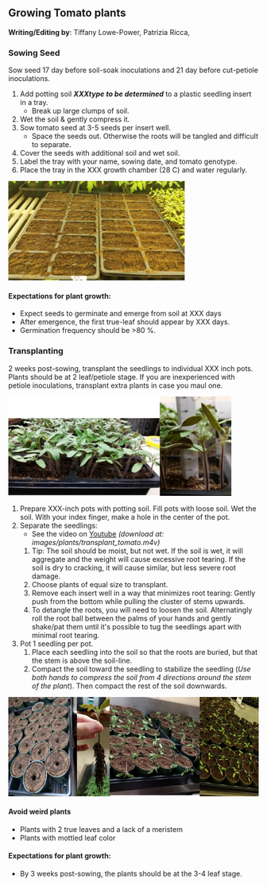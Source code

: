 ## Growing Tomato plants

**Writing/Editing by**: Tiffany Lowe-Power, Patrizia Ricca,

### Sowing Seed 
Sow seed 17 day before soil-soak inoculations and 21 day before cut-petiole inoculations. 
1. Add potting soil ***XXXtype to be determined*** to a plastic seedling insert in a tray.
    * Break up large clumps of soil.
1. Wet the soil & gently compress it. 
1. Sow tomato seed at 3-5 seeds per insert well.  
    * Space the seeds out. Otherwise the roots will be tangled and difficult to separate. 
1. Cover the seeds with additional soil and wet soil. 
1. Label the tray with your name, sowing date, and tomato genotype.
1. Place the tray in the XXX growth chamber (28 C) and water regularly. 

<img src="images/plants/tomato_seed_sown.jpg" height="200">

#### Expectations for plant growth:
* Expect seeds to germinate and emerge from soil at XXX days
* After emergence, the first true-leaf should appear by XXX days. 
* Germination frequency should be >80 %. 

### Transplanting
2 weeks post-sowing, transplant the seedlings to individual XXX inch pots. Plants should be at 2 leaf/petiole stage.  If you are inexperienced with petiole inoculations, transplant extra plants in case you maul one. 

<img src="images/plants/tomato_seedlings_14d.png" height="200">

1. Prepare XXX-inch pots with potting soil.  Fill pots with loose soil. Wet the soil. With your index finger, make a hole in the center of the pot. 
1. Separate the seedlings:
    * See the video on [Youtube](https://youtu.be/OHwhlRWz0SI) *(download at: images/plants/transplant_tomato.m4v)*
    1. Tip: The soil should be moist, but not wet. If the soil is wet, it will aggregate and the weight will cause excessive root tearing. If the soil is dry to cracking, it will cause similar, but less severe root damage.
    1. Choose plants of equal size to transplant. 
    1. Remove each insert well in a way that minimizes root tearing: Gently push from the bottom while pulling the cluster of stems upwards.  
    1. To detangle the roots, you will need to loosen the soil. Alternatingly roll the root ball between the palms of your hands and gently shake/pat them until it's possible to tug the seedlings apart with minimal root tearing. 
1. Pot 1 seedling per pot. 
    1. Place each seedling into the soil so that the roots are buried, but that the stem is above the soil-line.
    1. Compact the soil toward the seedling to stabilize the seedling (*Use both hands to compress the soil from 4 directions around the stem of the plant*). Then compact the rest of the soil downwards.

<img src="images/plants/tomato_transplant_montage.png" height="200">

#### Avoid weird plants
* Plants with 2 true leaves and a lack of a meristem
* Plants with mottled leaf color

#### Expectations for plant growth:
* By 3 weeks post-sowing, the plants should be at the 3-4 leaf stage. 